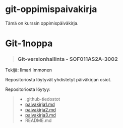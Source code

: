 # git-oppimispaivakirja

Tämä on kurssin oppimispäiväkirja.

# Git-1noppa

>### Git-versionhallinta - SOF011AS2A-3002

Tekijä: Ilmari Immonen

Repositoriosta löytyvät yhdistetyt päiväkirjan osiot. 

Repositoriosta löytyy:

> - .github-tiedostot
> - [paivakirja1.md](paivakirja1.md)
> - [paivakirja2.md](paivakirja2.md)
> - [paivakirja3.md](paivakirja3.md)
> - README.md